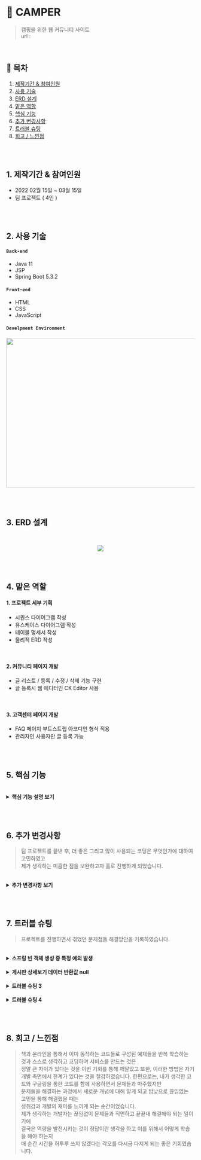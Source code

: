 # :pushpin: CAMPER
> 캠핑을 위한 웹 커뮤니티 사이트  
> url : 

</br>

## :bookmark: 목차
1. [제작기간 & 참여인원](#1-제작기간--참여인원)
2. [사용 기술](#2-사용-기술)
3. [ERD 설계](#3-ERD-설계)
4. [맡은 역할](#4-맡은-역할)
5. [핵심 기능](#5-핵심-기능)
6. [추가 변경사항](#6-추가-변경사항)
7. [트러블 슈팅](#7-트러블-슈팅)
8. [회고 / 느낀점](#8-회고--느낀점)

</br></br>

## 1. 제작기간 & 참여인원
- 2022 02월 15일 ~ 03월 15일
- 팀 프로젝트 ( 4인 )

</br></br>

## 2. 사용 기술
#### `Back-end`
  - Java 11
  - JSP
  - Spring Boot 5.3.2

#### `Front-end`
  - HTML
  - CSS
  - JavaScript

#### `Develpment Environment`
<p align="center">
<img src="https://user-images.githubusercontent.com/107043926/173319952-bf310141-537e-4820-88dc-05bb27d17615.png"
     width="1000" height="400">
</p>

</br></br>

## 3. ERD 설계
<br/>
<p align="center">
<img src="https://user-images.githubusercontent.com/107043926/173349847-2f931a2d-9fdb-49c1-907f-73e442e0a997.png">
</p>

</br></br>

## 4. 맡은 역할
#### 1. 프로젝트 세부 기획
  - 시퀀스 다이어그램 작성
  - 유스케이스 다이어그램 작성
  - 테이블 명세서 작성
  - 물리적 ERD 작성

</br>

#### 2. 커뮤니티 페이지 개발
  - 글 리스트 / 등록 / 수정 / 삭제 기능 구현
  - 글 등록시 웹 에디터인 CK Editor 사용

</br>

#### 3. 고객센터 페이지 개발
  - FAQ 페이지 부트스트랩 아코디언 형식 적용
  - 관리자인 사용자만 글 등록 가능

</br></br>

## 5. 핵심 기능
> 

</br>

<details>
<summary><b>핵심 기능 설명 보기</b></summary>
<div markdown="1">
  
<div>
</details>
  
</br></br>


## 6. 추가 변경사항

> 팀 프로젝트를 끝낸 후, 더 좋은 그리고 많이 사용되는 코딩은 무엇인가에 대하여 고민하였고  
> 제가 생각하는 미흡한 점을 보완하고자 홀로 진행하게 되었습니다.

</br>

   <details>
<summary><b>추가 변경사항 보기</b></summary>
<div markdown="1">

### 6-1 커뮤니티 게시판 MyBatis 프레임워크로 변경
  SQL 문이 프로그래밍 소스 코드로부터 완전히 분리되어 아래 3가지 기능이 향상되고  
  실무에 많이 사용되므로 변경이 필수라고 생각했고 추가 진행사항으로 결정하고 실행에 옮겼습니다.
  - 코드의 간결성
  - 유지보수성 향상
  - 이식성 향상
  
  </br>
  
  기존 프로젝트의 디렉터리구조를 Mybatis를 적용해 아래와 같은 디렉터리 구조로 만들었습니다.
  
  </br>
  
  <p align="center">
  <img src="https://user-images.githubusercontent.com/107043926/173869875-78432eca-94d9-4c96-88d4-de3a37f387d8.png">
  </p>
  
  </br>
  
  <p align="center">
  <img src="https://user-images.githubusercontent.com/107043926/174450273-41865fa8-c2b0-43b8-9326-0adb9bc4e9e4.png">
  </p>
    
  </br>
  
  Mybatis 프레임워크를 적용하기 위해서 4개의 파일을 작성하고 Controller를 수정했습니다.
  <details>
  <summary><b>CommMapper.xml 코드 확인</b></summary>
    
  - Mybatis 사용목적 중 하나인 SQL문을 분리하기 위해 작성한다.
  <div markdown="1">

  ```html
  <?xml version="1.0" encoding="UTF-8"?>
  <!DOCTYPE mapper 
  PUBLIC "-//mybatis.org//DTD Mapper 3.0//EN" "http://mybatis.org/dtd/mybatis-3-mapper.dtd">
  <mapper namespace="com.camper.community.mapper.CommMapper">

    <!-- 게시판 Mapper.xml -->

    <!-- 커뮤니티 메인페이지 캠핑로그 / 캠핑꿀팁 / 캠핑가자 List -->
    <select id="boardMain" parameterType="com.camper.community.model.BoardTO" resultType="com.camper.community.model.BoardTO">
      SELECT pseq
            , title
                , nick
                , type
                , date_format( wdate, '%y-%m-%d' ) wdate
        FROM p_table
        WHERE type="#{type}"
        ORDER BY pseq desc limit 0,5
    </select>


    <!-- 커뮤니티 캠핑로그 List -->
    <select id="camplogList" parameterType="com.camper.community.model.BoardTO" resultType="com.camper.community.model.BoardTO">
      SELECT pseq
            , title
                , nick
                , type
                , date_format( wdate, '%y-%m-%d' ) wdate
        FROM p_table
        WHERE type="l"
        ORDER BY pseq desc
    </select>


    <!-- 커뮤니티 캠핑꿀팁 List -->
    <select id="camplogList" parameterType="com.camper.community.model.BoardTO" resultType="com.camper.community.model.BoardTO">
      SELECT pseq
            , title
                , nick
                , type
                , date_format( wdate, '%y-%m-%d' ) wdate
        FROM p_table
        WHERE type="t"
        ORDER BY pseq desc
    </select>


    <!-- 커뮤니티 캠핑가자 List -->
    <select id="camplogList" parameterType="com.camper.community.model.BoardTO" resultType="com.camper.community.model.BoardTO">
      SELECT pseq
            , title
                , nick
                , type
                , date_format( wdate, '%y-%m-%d' ) wdate
        FROM p_table
        WHERE type="g"
        ORDER BY pseq desc
    </select>


    <!-- 커뮤니티 게시물 보기 -->
    <select id="viewBoard" parameterType="com.camper.community.model.BoardTO" >
      SELECT title
            , nick
                , date_format( wdate, '%y-%m-%d' ) wdate
                , content
                , type 
        FROM p_table 
        WHERE pseq = #{pseq}
    </select>


    <!-- 커뮤니티 게시물 등록 -->
    <insert id="writeBoard" parameterType="com.camper.community.model.BoardTO">
      INSERT INTO p_table 
        VALUES( 0, #{title}, #{nick}, #{pwd}, #{content}, #{type}, now(), #{heart}, #{preply} )
    </insert>


    <!-- 커뮤니티 게시물 삭제 -->
    <delete id="deleteBoard" parameterType="com.camper.community.model.BoardTO">
      DELETE FROM p_table 
        WHERE pseq = #{pseq} AND pwd = #{pwd}
    </delete>


    <!-- 게시물 수정 -->
    <update id="modifyBoard" parameterType="com.camper.community.model.BoardTO">
      UPDATE p_table SET title = #{title}, content = #{content} 
        WHERE pseq = #{pseq}
    </update>


    <!-- 공지사항 List -->
    <select id="noticeList" parameterType="com.camper.community.model.BoardTO" resultType="com.camper.community.model.BoardTO">
      SELECT nseq
            , title
                , nick
                , type
                , date_format( wdate, '%y-%m-%d' ) wdate 
        FROM n_board 
        WHERE type = 'n'
        ORDER BY nseq desc
    </select>


    <!-- 공지사항 게시물 보기 -->
    <select id="noticeView" parameterType="com.camper.community.model.BoardTO">
      SELECT title
            , nick
                , date_format( wdate, '%y-%m-%d' ) wdate
                , content
                , type
        FROM n_board 
        WHERE nseq = #{nseq}
    </select>


    <!-- FAQ List -->
    <select id="faqList" parameterType="com.camper.community.model.NboardTO" resultType="com.camper.community.model.NboardTO">
      SELECT nseq
            , title
                , nick
                , content
                , date_format(wdate, '%Y-%m-%d' ) wdate
        FROM n_board 
        WHERE type = 'f' 
        ORDER BY nseq desc    
    </select>

  </mapper>
  ```

  </div>
  </details>
    
  </br>
  
  <details>
  <summary><b>CommMapper.java 코드 확인</b></summary>
    
  - CommMapper.xml 파일에 기재된 SQL문을 호출하기 위한 인터페이스(Interface)이다.
  - 메서드명은 CommMapper.xml의 namespace ID와 맞춰야 한다.
  <div markdown="1">

  ~~~java
  /**
   * CommMapper.java 
   */
  package com.camper.community.mapper;

  import java.util.ArrayList;

  import org.apache.ibatis.annotations.Mapper;

  import com.camper.community.model.BoardTO;
  import com.camper.community.model.NboardTO;


  @Mapper
  public interface CommMapper {

    // 커뮤니티 메인페이지 3개 List
    public List<BoardTO> boardMain( BoardTO to );

    // 커뮤니티 캠핑로그 List
    public List<BoardTO> camplogList( BoardTO to );

    // 커뮤니티 캠핑꿀팁 List
    public List<BoardTO> camptipList( BoardTO to );

    // 커뮤니티 캠핑가자 List
    public List<BoardTO> campgoList( BoardTO to );

    // 커뮤니티 게시글 보기
    public void viewBoard( BoardTO to );

    // 커뮤니티 게시글 등록
    public void writeBoard( BoardTO to );

    // 커뮤니티 게시글 삭제
    public void deleteBoard( BoardTO to );

    // 커뮤니티 게시글 수정
    public void modifyBoard( BoardTO to );

    // 공지사항 게시글 List
    public List<BoardTO> noticeList( BoardTO to );

    // 공지사항 게시글 보기
    public void noticeView( BoardTO to );

    // FAQ 게시글 List
    public List<NboardTO> faqList( NboardTO to );
  }
  ~~~

  </div>
  </details>
  
  </br>
   
  <details>
  <summary><b>CommService.java 코드 확인</b></summary>
    
  - 해당 Service에서 수행하는 기능들을 먼저 정의한 것이다.
  - Controller는 화면에서 넘어오는 매개변수들을 이용해 Service객체들을 호출한다.
  <div markdown="1">

  ~~~java
  /**
   * CommService.java
   */
  package com.camper.community.service;

  import java.util.ArrayList;

  import com.camper.community.model.BoardTO;
  import com.camper.community.model.NboardTO;

  public interface CommService {

      // 커뮤니티 메인페이지 3개 List
      public List<BoardTO> boardMain( BoardTO to ) throws Exception;

      // 커뮤니티 캠핑로그 List
      public List<BoardTO> camplogList( BoardTO to ) throws Exception;

      // 커뮤니티 캠핑꿀팁 List
      public List<BoardTO> camptipList( BoardTO to ) throws Exception;

      // 커뮤니티 캠핑가자 List
      public List<BoardTO> campgoList( BoardTO to ) throws Exception;

      // 커뮤니티 게시글 보기
      public void viewBoard( BoardTO to ) throws Exception;

      // 커뮤니티 게시글 등록
      public void writeBoard( BoardTO to ) throws Exception;

      // 커뮤니티 게시글 삭제
      public void deleteBoard( BoardTO to ) throws Exception;

      // 커뮤니티 게시글 수정
      public void modifyBoard( BoardTO to ) throws Exception;

      // 공지사항 게시글 List
      public List<BoardTO> noticeList( BoardTO to ) throws Exception;

      // 공지사항 게시글 보기
      public void noticeView( BoardTO to ) throws Exception;

      // FAQ 게시글 List
      public List<NboardTO> faqList( NboardTO to ) throws Exception;
    }
  ~~~

  </div>
  </details>
    
  </br>

  <details>
  <summary><b>CommServiceImpl 코드 확인</b></summary>
    
  - CommService.java를 부모로 상속받아 구현하게 된다.
  - CommServiceImpl.java는 비즈니스 로직 즉, 기능을 구현하는 구현부를 수행하는 역할을 맡는다.
  <div markdown="1">

  ~~~java
  /**
   * 게시물 필터 (Tag Name)
   */
  package com.camper.community.service.impl;

  import java.util.List;

  import org.springframework.beans.factory.annotation.Autowired;
  import org.springframework.stereotype.Service;

  import com.camper.community.community.mapper.CommMapper;
  import com.camper.community.model.BoardTO;
  import com.camper.community.model.NboardTO;
  import com.camper.community.service.CommService;

  import lombok.extern.slf4j.Slf4j;

  @Slf4j
  @Service
  public class CommServiceImpl implements CommService {

    @Autowired
    public CommMapper commMapper;

    @Override
    public List<BoardTO> boardMain(BoardTO to) throws Exception {
      List<BoardTO> list = null;

      try {
        list = commMapper.boardMain( to );
      } catch (Exception e) {
        log.error( "[게시판 메인 에러]" + e.getMessage() );
      }

      return list;
    }


    @Override
    public List<BoardTO> camplogList(BoardTO to) {
      List<BoardTO> list = null;

      try {
        list = commMapper.campgoList( to );
      } catch (Exception e) {
        log.error( "[게시판 리스트 에러]" + e.getMessage() );
      }

      return list;
    }

    @Override
    public List<BoardTO> camptipList(BoardTO to) throws Exception {
      List<BoardTO> list = null;

      try {
        list = commMapper.camptipList( to );
      } catch (Exception e) {
        log.error( "[게시판 리스트 에러]" + e.getMessage() );
      }

      return list;
    }

    @Override
    public List<BoardTO> campgoList(BoardTO to) throws Exception {
      List<BoardTO> list = null;

      try {
        list = commMapper.campgoList( to );
      } catch (Exception e) {
        log.error( "[게시판 리스트 에러]" + e.getMessage() );
      }

      return list;
    }

    @Override
    public void viewBoard(BoardTO to) throws Exception {
      try {
        commMapper.viewBoard( to );
      } catch (Exception e) {
        // TODO Auto-generated catch block
        log.error( "[게시글 보기 에러]" + e.getMessage() );
      }
    }

    @Override
    public void writeBoard(BoardTO to) throws Exception {
      try {
        commMapper.writeBoard( to );
      } catch (Exception e) {
        // TODO Auto-generated catch block
        log.error( "[게시판 글등록 에러]" + e.getMessage() );
      }
    }

    @Override
    public void deleteBoard(BoardTO to) throws Exception {
      try {
        commMapper.deleteBoard( to );
      } catch (Exception e) {
        // TODO Auto-generated catch block
        log.error( "[게시판 글삭제 에러]" + e.getMessage() );
      }
    }

    @Override
    public void modifyBoard(BoardTO to) throws Exception {
      try {
        commMapper.modifyBoard( to );
      } catch (Exception e) {
        // TODO Auto-generated catch block
        log.error( "[게시판 글수정 에러]" + e.getMessage() );
      }
    }

    @Override
    public List<BoardTO> noticeList(BoardTO to) throws Exception {
      List<BoardTO> list = null;

      try {
        list = commMapper.noticeList( to );
      } catch (Exception e) {
        log.error( "[공지사항 리스트 에러]" + e.getMessage() );
      }

      return list;
    }

    @Override
    public void noticeView(BoardTO to) throws Exception {
      try {
        commMapper.noticeView( to );
      } catch (Exception e) {
        // TODO Auto-generated catch block
        log.error( "[공지사항 글보기 에러]" + e.getMessage() );
      }
    }

    @Override
    public List<NboardTO> faqList(NboardTO to) throws Exception {
      List<NboardTO> list = null;

      try {
        list = commMapper.faqList( to );
      } catch (Exception e) {
        log.error( "[문의응답 리스트 에러]" + e.getMessage() );
      }

      return list;
    }

  }
  ~~~

  </div>
  </details>
    
  </br>
    
  <details>
  <summary><b>CommController.java 코드 확인</b></summary>
  <div markdown="1">

  ~~~java
  package com.camper.community.controller;

  import java.io.File;
  import java.io.FileOutputStream;
  import java.io.IOException;
  import java.io.OutputStream;
  import java.io.PrintWriter;
  import java.util.ArrayList;
  import java.util.List;
  import java.util.UUID;

  import javax.servlet.http.HttpServletRequest;
  import javax.servlet.http.HttpServletResponse;
  import javax.servlet.http.HttpSession;

  import org.apache.commons.lang3.StringUtils;
  import org.springframework.beans.factory.annotation.Autowired;
  import org.springframework.web.bind.annotation.PostMapping;
  import org.springframework.web.bind.annotation.RequestMapping;
  import org.springframework.web.bind.annotation.RequestMethod;
  import org.springframework.web.bind.annotation.RequestParam;
  import org.springframework.web.bind.annotation.ResponseBody;
  import org.springframework.web.bind.annotation.RestController;
  import org.springframework.web.multipart.MultipartFile;
  import org.springframework.web.servlet.ModelAndView;

  import com.camper.community.model.BoardTO;
  import com.camper.community.model.PagingVO;
  import com.camper.community.service.CommService;
  import com.camper.model.ReplyTO;
  import com.camper.service.ReplyService;
  import com.google.gson.JsonObject;

  // 캠핑톡톡 Controller
  @RestController
  public class CommController {

    @Autowired
    CommService commService;

    @Autowired
    ReplyService replyService;


    // 캠핑톡톡 메인 ( main )
    @RequestMapping("/community/main.do")
    public ModelAndView boardMain(BoardTO to) throws Exception {


      // 현재 페이지 번호
      if(StringUtils.isEmpty(String.valueOf( to.getCpage()))) {
        to.setCpage(1);
      }

      to.setType("l");
      List<BoardTO> boardLists5 = commService.boardList( to );

      to.setType("t");
      List<BoardTO> boardLists6 = commService.boardList( to );

      to.setType("g");
      List<BoardTO> boardLists7 = commService.boardList( to );

      ModelAndView modelAndView = new ModelAndView();
      modelAndView.addObject( "boardLists5", boardLists5 );
      modelAndView.addObject( "boardLists6", boardLists6 );
      modelAndView.addObject( "boardLists7", boardLists7 );

      modelAndView.setViewName("community/board_main");
      return modelAndView;
    }

    // 캠핑로그 리스트 ( list1 )
    @RequestMapping("/community/camplog.do")
    public ModelAndView boardCamplog(BoardTO to) throws Exception {

      // 페이징 정보 설정
      if(to.getCpage() == 0) {
        to.setCpage(1);
      }
      to.setOffset((to.getCpage() - 1) * 5);

      // 게시판 조회
      to.setType("l");
      int totalCount = commService.boardListCount( to );

      List<BoardTO> boardLists = commService.boardList(to);

      ModelAndView modelAndView = new ModelAndView();
      modelAndView.addObject( "boardLists", boardLists );
      modelAndView.addObject( "paging", new PagingVO( to.getCpage(), totalCount ) ); 

      modelAndView.setViewName("community/board_list1");
      return modelAndView;
    }

    // 캠핑꿀팁 리스트 ( list2 )
    @RequestMapping("/community/camptip.do")
    public ModelAndView boardCamptip(BoardTO to) throws Exception {

      // 페이징 정보 설정
      if(to.getCpage() == 0) {
        to.setCpage(1);
      }
      to.setOffset((to.getCpage() - 1) * 5);

      // 게시판 조회
      to.setType("t");
      int totalCount = commService.boardListCount( to );

      List<BoardTO> boardLists2 = commService.boardList(to);

      ModelAndView modelAndView = new ModelAndView();
      modelAndView.addObject( "boardLists2", boardLists2 );
      modelAndView.addObject( "paging", new PagingVO( to.getCpage(), totalCount ) ); 

      modelAndView.setViewName("community/board_list2");
      return modelAndView;
    }

    // 캠핑가자 리스트 ( list3 )
    @RequestMapping("/community/campgo.do")
    public ModelAndView boardCampgo(BoardTO to) throws Exception {

      // 페이징 정보 설정
      if(to.getCpage() == 0) {
        to.setCpage(1);
      }
      to.setOffset((to.getCpage() - 1) * 5);

      // 게시판 조회
      to.setType("g");
      int totalCount = commService.boardListCount( to );

      List<BoardTO> boardLists3 = commService.boardList(to);

      ModelAndView modelAndView = new ModelAndView();
      modelAndView.addObject( "boardLists3", boardLists3 );
      modelAndView.addObject( "paging", new PagingVO( to.getCpage(), totalCount ) ); 

      modelAndView.setViewName("community/board_list3");
      return modelAndView;
    }

    // 캠핑로그 글쓰기 ( write )
    @RequestMapping("/community/write.do")
    public ModelAndView boardWrite(BoardTO to) {

      ModelAndView modelAndView = new ModelAndView();
      modelAndView.setViewName("community/board_write");

      return modelAndView;
    }

    // 캠핑꿀팁 글쓰기 ( write2 )
    @RequestMapping("/community/write2.do")
    public ModelAndView boardWrite2(BoardTO to) {

      ModelAndView modelAndView = new ModelAndView();
      modelAndView.setViewName("community/board_write2");

      return modelAndView;
    }

    // 캠핑가자 글쓰기 ( write3 )
    @RequestMapping("/community/write3.do")
    public ModelAndView boardWrite3(BoardTO to) {

      ModelAndView modelAndView = new ModelAndView();
      modelAndView.setViewName("community/board_write3");

      return modelAndView;
    }

    // 캠핑로그 글쓰기 ( writeOK )
    @RequestMapping("/community/writeOk.do")
    public ModelAndView boardWriteOk(HttpServletRequest request, HttpServletResponse response) throws Exception {

      BoardTO to = new BoardTO();

      to.setTitle( request.getParameter( "title" ) );
      to.setContent( request.getParameter( "content" ) );
      to.setPwd( request.getParameter( "pwd" ) );

      // 로그인 세션에서 조회
      to.setNick( request.getSession().getAttribute("nick").toString() );
      to.setType( request.getParameter( "type" ) );

      int flag = commService.writeBoard( to );

      ModelAndView modelAndView = new ModelAndView();
      modelAndView.addObject( "flag", flag );

      modelAndView.setViewName("community/board_write_ok");
      return modelAndView;
    }

    // 캠핑꿀팁 글쓰기 ( writeOK2 )
    @RequestMapping("/community/writeOk2.do")
    public ModelAndView boardWriteOk2(HttpServletRequest request, HttpServletResponse response) throws Exception {

      BoardTO to = new BoardTO();

      to.setTitle( request.getParameter( "title" ) );
      to.setContent( request.getParameter( "content" ) );
      to.setPwd( request.getParameter( "pwd" ) );
      // 로그인 세션에서 조회
      to.setNick( request.getSession().getAttribute("nick").toString() );
      to.setType( request.getParameter( "type" ) );


      int flag = commService.writeBoard( to );

      ModelAndView modelAndView = new ModelAndView();
      modelAndView.setViewName("community/board_write_ok2");
      modelAndView.addObject( "flag", flag );

      return modelAndView;
    }

    // 캠핑가자 글쓰기 ( writeOK3 )
    @RequestMapping("/community/writeOk3.do")
    public ModelAndView boardWriteOk3(HttpServletRequest request, HttpServletResponse response) throws Exception {

      BoardTO to = new BoardTO();

      to.setTitle( request.getParameter( "title" ) );
      to.setContent( request.getParameter( "content" ) );
      to.setPwd( request.getParameter( "pwd" ) );
      // 로그인 세션에서 조회
      to.setNick( request.getSession().getAttribute("nick").toString() );

      int flag = commService.writeBoard( to );

      ModelAndView modelAndView = new ModelAndView();
      modelAndView.setViewName("community/board_write_ok3");
      modelAndView.addObject( "flag", flag );

      return modelAndView;
    }

    // 캠핑톡톡 글보기  ( view )
    @RequestMapping("/community/view.do")
    public ModelAndView boardView(HttpServletRequest request) throws Exception {

      BoardTO to = new BoardTO();

      to.setPseq( Integer.parseInt(request.getParameter( "pseq" )) );
      to.setType( request.getParameter( "type" ) );

      to = commService.viewBoard( to );

      // 모댓글 카운트
      ReplyTO reply = new ReplyTO();
      reply.setBno(to.getPseq());
      int totalCount = replyService.selectReplyCount(reply);

      ModelAndView modelAndView = new ModelAndView();
      modelAndView.addObject( "to", to );
      modelAndView.addObject( "totalCount", totalCount );

      modelAndView.setViewName("community/board_view");
      return modelAndView;
    }

    // 공지사항 글보기  ( view2 )
    @RequestMapping("/community/view2.do")
    public ModelAndView boardView2(HttpServletRequest request) throws Exception {

      BoardTO to = new BoardTO();
      to.setNseq( request.getParameter( "nseq" ) );
      to.setType( request.getParameter( "type" ) );

      to = commService.noticeView( to );

      ModelAndView modelAndView = new ModelAndView();
      modelAndView.setViewName("community/board_view2");
      modelAndView.addObject( "to", to );

      return modelAndView;
    }

    // 캠핑톡톡 글수정 ( modify )
    @RequestMapping("/community/modify.do")
    public ModelAndView boardModify(HttpServletRequest request) throws Exception {

      BoardTO to = new BoardTO();
      to.setPseq( Integer.parseInt(request.getParameter( "pseq" )) );

      to = commService.modifyBoard( to );

      ModelAndView modelAndView = new ModelAndView();
      modelAndView.setViewName("community/board_modify");
      modelAndView.addObject( "to", to );

      return modelAndView;
    }

    // 캠핑톡톡 글수정( modifyOk )
    @RequestMapping("/community/modifyOk.do")
    public ModelAndView boardModifyOk(HttpServletRequest request) throws Exception {

      BoardTO to = new BoardTO();
      to.setPseq( Integer.parseInt(request.getParameter( "pseq" )) );
      to.setNick( request.getSession().getAttribute("nick").toString() );
      to.setTitle( request.getParameter( "title" ) );
      to.setType( request.getParameter( "type" ) );
      to.setContent( request.getParameter( "content" ) );

      int flag = commService.modifyOkBoard( to );

      ModelAndView modelAndView = new ModelAndView();
      modelAndView.setViewName("community/board_modify_ok");
      modelAndView.addObject( "flag", flag );
      modelAndView.addObject( "pseq", to.getPseq() );

      return modelAndView;
    }

    // 캠핑톡톡 글삭제 ( delete )
    @RequestMapping("/community/delete.do")
    public ModelAndView boardDelete(HttpServletRequest request) throws Exception {

      BoardTO to = new BoardTO();

      to.setPseq( Integer.parseInt(request.getParameter( "pseq" )) );
      to.setType( request.getParameter( "type" ) );

      to = commService.deleteBoard( to );

      ModelAndView modelAndView = new ModelAndView();
      modelAndView.addObject( "to", to );

      modelAndView.setViewName("community/board_delete");
      return modelAndView;
    }

    // 캠핑톡톡 글삭제 ( deleteOk )
    @RequestMapping("/community/deleteOk.do")
    public ModelAndView boardDeleteOk(HttpServletRequest request) throws Exception {

      BoardTO to = new BoardTO();
      to.setPseq( Integer.parseInt(request.getParameter( "pseq" )) );
      to.setPwd( request.getParameter( "pwd" ) );

      int flag = commService.deleteOkBoard( to );

      ModelAndView modelAndView = new ModelAndView();
      modelAndView.setViewName("community/board_delete_ok");
      modelAndView.addObject( "flag", flag );
      modelAndView.addObject( "boardType", request.getParameter( "boardType" ) );

      return modelAndView;
    }

    // 자주 묻는 질문 ( FAQ )
    @RequestMapping("/ask/faq.do")
    public ModelAndView boardFaq( HttpServletRequest request ) throws Exception {

      BoardTO to = new BoardTO();

      to.setType( "f" );
      List<BoardTO> boardLists = commService.faqList( to );

      ModelAndView modelAndView = new ModelAndView();
      modelAndView.addObject( "boardLists", boardLists );

      modelAndView.setViewName("community/board_faq");
      return modelAndView;
    }

    // 공지사항 List
    @RequestMapping("/ask/notice.do")
    public ModelAndView boardNotice(BoardTO to) throws Exception {

      // 페이징 정보 설정
      if(to.getCpage() == 0) {
        to.setCpage(1);
      }
      to.setOffset((to.getCpage() - 1) * 5);

      // 게시판 조회
      to.setType("n");
      int totalCount = commService.boardListCount( to );

      List<BoardTO> boardLists4 = commService.noticeList(to);

      ModelAndView modelAndView = new ModelAndView();
      modelAndView.setViewName("community/board_notice");
      modelAndView.addObject( "paging", new PagingVO( to.getCpage(), totalCount ) );

      modelAndView.addObject( "boardLists4", boardLists4 );
      return modelAndView;
    }

    //------------------------------- ck에디터
    // 파일업로드
    @PostMapping("/admin/resources/ckUpload")
    public void postCKEditorImgUpload(HttpServletRequest req, HttpServletResponse res, @RequestParam MultipartFile upload) throws Exception {

      String uploadPath = req.getSession().getServletContext().getRealPath("/").concat("resources");
      System.out.println("uploadPath  : "+uploadPath);

      // 랜덤 문자 생성
      UUID uid = UUID.randomUUID();

      OutputStream out = null;
      PrintWriter printWriter = null;

      // 인코딩
      res.setCharacterEncoding("utf-8");
      res.setContentType("application/json");

      try {

        // 파일 이름 가져오기
        String fileName =  upload.getOriginalFilename(); 
        byte[] bytes = upload.getBytes();

        // 업로드 경로
        String ckUploadPath = uploadPath + File.separator + "ckUpload" + File.separator + uid + "_" +fileName;

        out = new FileOutputStream(new File(ckUploadPath));
        out.write(bytes);
        out.flush(); // out에 저장된 데이터를 전송하고 초기화

        //String callback = req.getParameter("CKEditorFuncNum");
        printWriter = res.getWriter();
        String fileUrl = "/resources/ckUpload/" + uid + "_" +fileName; // 작성화면

        // 업로드시 메시지 출력
        JsonObject json = new JsonObject();
        json.addProperty("uploaded", 1);
        json.addProperty("fileName", fileName);
        json.addProperty("url", fileUrl);
        printWriter.println(json);

        printWriter.flush();
        System.out.println("test url : "+req.getSession().getServletContext().getRealPath("resouces/ckUpload"));
        System.out.println("url : "+fileUrl);
        System.out.println("ckUploadPath : "+ckUploadPath);
      } catch (IOException e) { e.printStackTrace();
      } finally {
        try {
         if(out != null) { out.close(); }
         if(printWriter != null) { printWriter.close(); }
        } catch(IOException e) { e.printStackTrace(); }
       }
       return; 
    }


    // ------------------------------ 댓글관련

    // 모댓글 작성
    @ResponseBody
    @RequestMapping(value = "/community/camp_write_reply.do", method = { RequestMethod.POST })
    public ReplyTO write_reply(@RequestParam int bno, @RequestParam String content, HttpSession session) throws Exception {

      ReplyTO to = new ReplyTO();
      // 게시물 번호 세팅
      to.setBno(bno);

      // 댓글 내용 세팅
      to.setContent(content);

      // 댓글작성자 nick을 writer로 세팅
      to.setNick((String) session.getAttribute("nick"));

      //	값이 잘 넘어오는지 확인
      /*
        System.out.println("controller bno: " + to.getBno());
        System.out.println("controller content: " + to.getContent());
        System.out.println("controller writer: " + to.getWriter());
       */
      // +1된 댓글 갯수를 담아오기 위함
      ReplyTO result = replyService.writeReply(to);

      // 모댓글 카운트
      int totalCount = replyService.selectReplyCount(to);
      result.setTotalCount(totalCount);

      return result;
    }

    // 답글작성
    @ResponseBody
    @RequestMapping(value = "/community/camp_write_rereply.do", method = { RequestMethod.POST })
    public ReplyTO write_rereply(@RequestParam int bno, @RequestParam int rno, @RequestParam String content, HttpSession session) throws Exception {

      ReplyTO to = new ReplyTO();
      // 게시물 번호 세팅
      to.setBno(bno);

      // 댓글번호
      to.setRno(rno);

      // 댓글 내용 세팅
      to.setContent(content);

      // 댓글작성자 nick을 writer로 세팅
      to.setNick((String) session.getAttribute("nick"));

      // 답글 작성
      replyService.writeRereply(to);

      // 모댓글 카운트
      ReplyTO result = new ReplyTO();
      int totalCount = replyService.selectReplyCount(to);
      result.setTotalCount(totalCount);

      return result;
    }

    // 댓글 리스트
    @ResponseBody
    @RequestMapping(value = "/community/camp_replyList.do", method = { RequestMethod.GET })
    public List<ReplyTO> replyList(@RequestParam int bno, HttpSession session) throws Exception {

      ReplyTO to = new ReplyTO();
      // 게시물 번호 세팅
      to.setBno(bno);

      // 댓글 리스트 조회
      List<ReplyTO> result = replyService.replyList(to);

      return result;
    }

    // 모댓글 삭제
    @ResponseBody
    @RequestMapping(value = "/community/camp_delete_reply.do", method = { RequestMethod.POST })
    public ReplyTO delete_reply(@RequestParam int bno, @RequestParam int rno,HttpSession session) throws Exception {

      ReplyTO to = new ReplyTO();
      // 게시물 번호 세팅
      to.setBno(bno);

      // 댓글 번호 셋팅
      to.setRno(rno);

      // 모댓글 삭제
      replyService.deleteReply(to);

      // 모댓글 카운트
      ReplyTO result = new ReplyTO();
      int totalCount = replyService.selectReplyCount(to);
      result.setTotalCount(totalCount);

      return result;
    }

    // 답글 삭제
    @ResponseBody
    @RequestMapping(value = "/community/camp_delete_rereply.do", method = { RequestMethod.POST })
    public ReplyTO delete_rereply(@RequestParam int bno, @RequestParam int rno, HttpSession session) throws Exception {

      ReplyTO to = new ReplyTO();
      // 게시물 번호 세팅
      to.setBno(bno);

      // 댓글 번호 셋팅
      to.setRno(rno);

      // 답글 삭제
      replyService.deleteRereply(to);

      // 댓글 카운트
      ReplyTO result = new ReplyTO();
      int totalCount = replyService.selectReplyCount(to);
      result.setTotalCount(totalCount);

      return result;
    }
  }

  
  ~~~

  </div>
  </details>
    
  </br>
  
### 6-2 JSTL의 사용
  팀 프로젝트를 진행하면서 수업내용을 참고하여 HTML 코드 내에 Java 코드인 스크립틀릿을 사용하였지만  
  현재는 가독성이 떨어지고 View와 비즈니스 로직의 분리  JSTL을 많이 사용하므로 추세에 맞게   
  JSTL로 변경하는 작업을 진행하였습니다.
    
<details>
<summary><b>JSTL 적용 EX 1) </b></summary>

- 게시판 List 화면 출력을 위한 JSTL 사용
- 이름 목록을 가진 List를 출력하기 위해 <c:forEach> 와 var=변수명  
items=List객체명 , varStatus=반복상태를알수있는 변수를 
- EL을 사용하여 리턴값 표현
<div markdown="1">

```html
<c:forEach var="board" items="${boardLists}" varStatus="status">
   <article>
	<div>
	   <a href="/community/view.do?cpage=${board.cpage}&pseq=${board.pseq}&type=${board.type}">${board.title}</a>
	</div>
	   <ul class="list-inline">
		<li class="list-inline-item">by <a href="" data-toggle="modal" data-target="#userprofile" onclick="userProfile('${board.nick}')">${board.nick}</a></li>
		<li class="list-inline-item">${board.wdate}</li>
	   </ul>
     </article>
  </c:forEach>
    
```

</div>
</details>
  
</br>
    
<details>
<summary><b>JSTL 적용 EX 2) </b></summary>

- 글쓰기 버튼 part에 JSTL 사용
- <c:choose> , <c:when> , <C:otherwise>를 사용하여 조건문 형태로 사용한다. 
- session 객체의 nick 값이 비어있는(= 로그인 X ) 상태에선 글쓰기 버튼을 누르면  
로그인을 하라는 알람창이 뜬다.
- 로그인된 상태라면, 글쓰기 버튼을 누르면 글쓰기창이 띄워지게 된다.
<div markdown="1">

```html
<!--  버튼 Part -->
<c:choose>
	<c:when test="${empty sessionScope.nick}">
		<input type="button" value="글쓰기" class="btn btn-transparent" style="float: right;" onclick="javascript:alert('로그인을 하셔야합니다.')" >
	</c:when>
	<c:otherwise>
		<input type="button" value="글쓰기" class="btn btn-transparent" style="float: right;" onclick="location.href='/community/write.do'" >
	</c:otherwise>
</c:choose>
	
```
	
</div>
</details>
  
</br>
    
<details>
<summary><b>JSTL 적용 EX 3) </b></summary>
<div markdown="1">



</div>
</details>
</br>
  
### 6-3 서버 구축 및 배포
  


<div>
</details>
  
</br></br>

## 7. 트러블 슈팅
> 프로젝트를 진행하면서 겪었던 문제점들
> 해결방안을 기록하였습니다.

</br>

<details>
<summary><b>스프링 빈 객체 생성 중 특정 예외 발생 </b></summary>
<div markdown="1">
  
  - 스프링 실행 중 아래 에러 메시지 발생  
  `org.springframework.beans.factory.UnsatisfiedDependencyException: Error creating bean with name ~`
  
  - 해결    
  해결방안으로는 보통 어노테이션을 확인하거나, Mapper.xml 쿼리문에 문제가 없는지 확인한다.  
  나의 경우에는 단순히 mapper.xml 안의 쿼리문 오타였기 때문에 수정해서 문제 해결
  
</div>
</details>
    
</br>
    
<details>
<summary><b>게시판 상세보기 데이터 반환값 null </b></summary>
<div markdown="1">
    
  
  - 해결  
    - pseq 파라미터값 부분 브레이킹 포인트 만든 후, 디버그 모드로 실행하고  
      데이터 값이 잘 나오는지 확인한다  
      => 리턴값이 다 Null로 나온다.  
  
    - 왜 리턴값이 Null인지 확인하기 위해서, DBMS 툴을 통해서 쿼리문을 확인한다.  
      => 정상 작동 확인  
  
    - CommServiceImpl.java에서 비즈니스 로직이 리턴을 해주는지 확인한다.  
      => 파라미터값을 리턴하고 있는 로직을 수정해서 문제 해결
  
</div>
</details>

</br>
    
<details>
<summary><b>트러블 슈팅 3</b></summary>
<div markdown="1">
  
  - 에러 메시지 발생  
  `org.springframework.beans.factory.UnsatisfiedDependencyException: Error creating bean with name ~`
  
  - 해결  
  
  
</div>
</details>

</br>
    
<details>
<summary><b>트러블 슈팅 4</b></summary>
<div markdown="1">
  
  - 에러 메시지 발생  
  `org.springframework.beans.factory.UnsatisfiedDependencyException: Error creating bean with name ~`
  
  - 해결  
  
  
  
</div>
</details>

</br></br>

## 8. 회고 / 느낀점
    
> 책과 온라인을 통해서 이미 동작하는 코드들로 구성된 예제들을 반복 학습하는 것과 스스로 생각하고 코딩하며 서비스를 만드는 것은  
> 정말 큰 차이가 있다는 것을 이번 기회를 통해 깨달았고 또한, 이러한 방법은 자기 개발 측면에서 한계가 있다는 것을 절감하였습니다.
> 한편으로는, 내가 생각한 코드와 구글링을 통한 코드를 함께 사용하면서 문제들과 마주했지만  
> 문제들을 해결하는 과정에서 새로운 개념에 대해 알게 되고 밤낮으로 끊임없는 고민을 통해 해결했을 때는  
> 성취감과 개발의 재미를 느끼게 되는 순간이었습니다.    
> 제가 생각하는 개발자는 끊임없이 문제들과 직면하고 끝끝내 해결해야 되는 일이기에  
> 결국은 역량을 발전시키는 것이 정답이란 생각을 하고 이를 위해서 어떻게 학습을 해야 하는지  
> 매 순간 시간을 허투루 쓰지 않겠다는 각오를 다시금 다지게 되는 좋은 기회였습니다.
    
</br></br>
